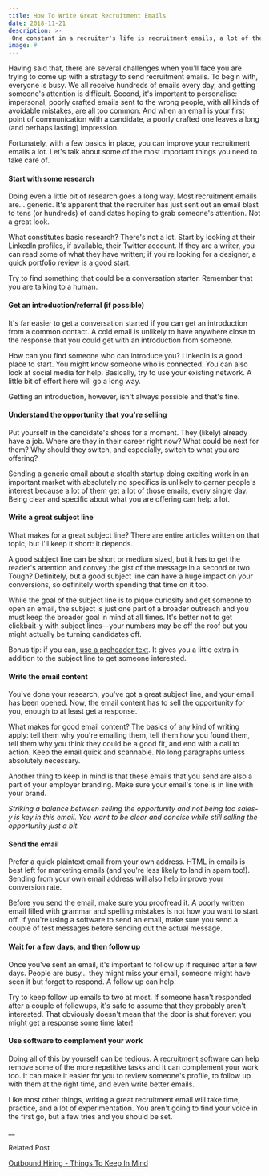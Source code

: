```yaml
---
title: How To Write Great Recruitment Emails
date: 2018-11-21
description: >-
 One constant in a recruiter's life is recruitment emails, a lot of them. No matter what stage you're at, when you are sourcing candidates, you will have to be able to write great recruitment emails. That's not a surprise either: even with the rapid evolution of social media, email remains one of the most powerful ways to communicate with candidates. It's estimated that the number of emails being sent every day will reach 246 billion by the end of 2019.
image: #
---
```

Having said that, there are several challenges when you'll face you are trying to come up with a strategy to send recruitment emails. To begin with, everyone is busy. We all receive hundreds of emails every day, and getting someone's attention is difficult. Second, it's important to personalise: impersonal, poorly crafted emails sent to the wrong people, with all kinds of avoidable mistakes, are all too common. And when an email is your first point of communication with a candidate, a poorly crafted one leaves a long (and perhaps lasting) impression.

Fortunately, with a few basics in place, you can improve your recruitment emails a lot. Let's talk about some of the most important things you need to take care of.

#### Start with some research
Doing even a little bit of research goes a long way. Most recruitment emails are… generic. It's apparent that the recruiter has just sent out an email blast to tens (or hundreds) of candidates hoping to grab someone's attention. Not a great look.

What constitutes basic research? There's not a lot. Start by looking at their LinkedIn profiles, if available, their Twitter account. If they are a writer, you can read some of what they have written; if you're looking for a designer, a quick portfolio review is a good start.

Try to find something that could be a conversation starter. Remember that you are talking to a human.

#### Get an introduction/referral (if possible)
It's far easier to get a conversation started if you can get an introduction from a common contact. A cold email is unlikely to have anywhere close to the response that you could get with an introduction from someone.

How can you find someone who can introduce you? LinkedIn is a good place to start. You might know someone who is connected. You can also look at social media for help. Basically, try to use your existing network. A little bit of effort here will go a long way.

Getting an introduction, however, isn't always possible and that's fine.

#### Understand the opportunity that you're selling
Put yourself in the candidate's shoes for a moment. They (likely) already have a job. Where are they in their career right now? What could be next for them? Why should they switch, and especially, switch to what you are offering?

Sending a generic email about a stealth startup doing exciting work in an important market with absolutely no specifics is unlikely to garner people's interest because a lot of them get a lot of those emails, every single day. Being clear and specific about what you are offering can help a lot.

#### Write a great subject line
What makes for a great subject line? There are entire articles written on that topic, but I'll keep it short: it depends.

A good subject line can be short or medium sized, but it has to get the reader's attention and convey the gist of the message in a second or two. Tough? Definitely, but a good subject line can have a huge impact on your conversions, so definitely worth spending that time on it too.

While the goal of the subject line is to pique curiosity and get someone to open an email, the subject is just one part of a broader outreach and you must keep the broader goal in mind at all times. It's better not to get clickbait-y with subject lines—your numbers may be off the roof but you might actually be turning candidates off.

Bonus tip: if you can, [use a preheader text](https://www.campaignmonitor.com/blog/email-marketing/2019/02/a-practical-guide-to-email-preheaders/). It gives you a little extra in addition to the subject line to get someone interested.

#### Write the email content
You've done your research, you've got a great subject line, and your email has been opened. Now, the email content has to sell the opportunity for you, enough to at least get a response.

What makes for good email content? The basics of any kind of writing apply: tell them why you're emailing them, tell them how you found them, tell them why you think they could be a good fit, and end with a call to action. Keep the email quick and scannable. No long paragraphs unless absolutely necessary.

Another thing to keep in mind is that these emails that you send are also a part of your employer branding. Make sure your email's tone is in line with your brand.

  *Striking a balance between selling the opportunity and not being too sales-y is key in this email. You want to be clear and concise while still selling the opportunity just a bit.*

#### Send the email
Prefer a quick plaintext email from your own address. HTML in emails is best left for marketing emails (and you're less likely to land in spam too!). Sending from your own email address will also help improve your conversion rate.

Before you send the email, make sure you proofread it. A poorly written email filled with grammar and spelling mistakes is not how you want to start off. If you're using a software to send an email, make sure you send a couple of test messages before sending out the actual message.

#### Wait for a few days, and then follow up
Once you've sent an email, it's important to follow up if required after a few days. People are busy… they might miss your email, someone might have seen it but forgot to respond. A follow up can help.

Try to keep follow up emails to two at most. If someone hasn't responded after a couple of followups, it's safe to assume that they probably aren't interested. That obviously doesn't mean that the door is shut forever: you might get a response some time later!

#### Use software to complement your work
Doing all of this by yourself can be tedious. A [recruitment software](/) can help remove some of the more repetitive tasks and it can complement your work too. It can make it easier for you to review someone's profile, to follow up with them at the right time, and even write better emails.

Like most other things, writing a great recruitment email will take time, practice, and a lot of experimentation. You aren't going to find your voice in the first go, but a few tries and you should be set.

__

Related Post

[Outbound Hiring - Things To Keep In Mind](/resources/sourcing/outbound-hiring)

